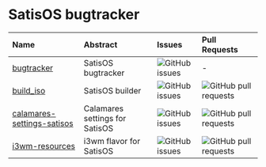 # SatisOS bugtracker

| Name |Abstract      | Issues       | Pull Requests |
|:-----|:-------------|:-------------|:------|
|[bugtracker](https://github.com/SatisOS/bugtracker)|SatisOS bugtracker |![GitHub issues](https://img.shields.io/github/issues/SatisOS/bugtracker) |-|
|[build_iso](https://github.com/SatisOS/build_iso)|SatisOS builder |![GitHub issues](https://img.shields.io/github/issues/SatisOS/build_iso) |![GitHub pull requests](https://img.shields.io/github/issues-pr/SatisOS/build_iso)|
|[calamares-settings-satisos](https://github.com/SatisOS/calamares-settings-satisos)|Calamares settings for SatisOS |![GitHub issues](https://img.shields.io/github/issues/SatisOS/calamares-settings-satisos) |![GitHub pull requests](https://img.shields.io/github/issues-pr/SatisOS/calamares-settings-satisos)|
|[i3wm-resources](https://github.com/SatisOS/i3wm-resources)|i3wm flavor for SatisOS |![GitHub issues](https://img.shields.io/github/issues/SatisOS/i3wm-resources) |![GitHub pull requests](https://img.shields.io/github/issues-pr/SatisOS/i3wm-resources)|



<!--
参考: https://shields.io/category/issue-tracking
-->
